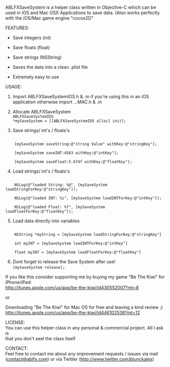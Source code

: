 ABLFXSaveSystem is a helper class written in Objective-C which can be used in iOS and Mac OSX Applications
to save data. (Also works perfectly with the iOS/Mac game engine "cocos2D"


FEATURES:

- Save integers (int)

- Save floats (float)

- Save strings (NSString)

- Saves the data into a clean .plist file

- Extremely easy to use


USAGE:

1. Import ABLFXSaveSystemIOS.h & .m if you're using this in an iOS application otherwise import …MAC.h & .m

2. Allocate ABLFXSaveSystem <br>
    <code>ABLFXSaveSystemIOS *mySaveSystem = [[ABLFXSaveSystemIOS alloc] init];</code>

3. Save strings/ int's / floats's<br>
<code>
    [mySaveSystem saveString:@"string Value" withKey:@"stringKey"];<br>
    [mySaveSystem saveINT:4563 withKey:@"intKey"];<br>
    [mySaveSystem saveFloat:5.674f withKey:@"floatKey"];<br></code>

4. Load strings/ int's / floats's<br>
<code>
    NSLog(@"loaded String: %@", [mySaveSystem loadStringForKey:@"stringKey"]);<br>
    NSLog(@"loaded INT: %i", [mySaveSystem loadINTForKey:@"intKey"]);<br>
    NSLog(@"loaded Float: %f", [mySaveSystem loadFloatForKey:@"floatKey"]);<br></code>

5. Load data directly into variables<br>
<code>
    NSString *myString = [mySaveSystem loadStringForKey:@"stringKey"]<br>
    int myINT = [mySaveSystem loadINTForKey:@"intKey"]<br>
    float myINT = [mySaveSystem loadFloatForKey:@"floatKey"]<br></code>

6. Dont forget to release the Save System after use!<br>
    <code>[mySaveSystem release];<br></code>
    


If you like this consider supporting me by buying my game "Be The Kiwi" for iPhone/iPad:<br>
http://itunes.apple.com/us/app/be-the-kiwi/id430552007?mt=8<br>

or

Downloading "Be The Kiwi" for Mac OS for free and leaving a kind review ;)<br>
http://itunes.apple.com/us/app/be-the-kiwi/id446102536?mt=12<br>

    
    
LICENSE:<br>
You can use this helper class in any personal & commercial project. All I ask is<br>
that you don't seel the class itself<br>

CONTACT:<br>
Feel free to contact me about any improvement requests / issues via mail<br>
(contact@ablfx.com) or via Twitter (http://www.twitter.com/blunckalex)<br>

